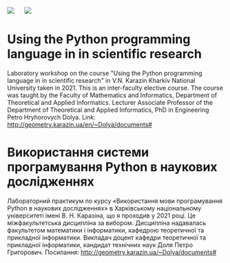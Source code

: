 ![](https://github.com/MaksymAndreiev/PythonScientificResearchCourse/assets/29687267/62c9b16f-3082-429b-8859-924a8ef317ad) &nbsp;&nbsp;&nbsp;&nbsp;
![](https://github.com/MaksymAndreiev/PythonScientificResearchCourse/assets/29687267/e15c264c-7781-413c-8404-c23c7860d04d)

# Using the Python programming language in in scientific research
Laboratory workshop on the course "Using the Python programming language in in scientific research" in V.N. Karazin Kharkiv National University taken in 2021. This is an inter-faculty elective course. The course was taught by the Faculty of Mathematics and Informatics, Department of Theoretical and Applied Informatics. Lecturer Associate Professor of the Department of Theoretical and Applied Informatics, PhD in Engineering Petro Hryhorovych Dolya. Link: http://geometry.karazin.ua/en/~Dolya/documents#

# Використання системи програмування Python в наукових дослідженнях
Лабораторний практикум по курсу «Використання мови програмування Python в наукових дослідженнях» в Харківському національному університеті імені В. Н. Каразіна, що я проходив у 2021 році. Це міжфакультетська дисципліна за вибором. Дисципліна надавалась факультетом математики і інформатики, кафедрою теоретичної та прикладної інформатики. Викладач доцент кафедри теоретичної та прикладної інформатики, кандидат технічних наук Доля Петро Григорович. Посилання: http://geometry.karazin.ua/~Dolya/documents#

